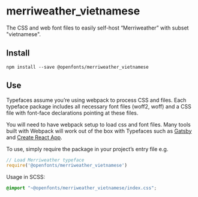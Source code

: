 
# merriweather_vietnamese

The CSS and web font files to easily self-host “Merriweather” with subset "vietnamese".

## Install

`npm install --save @openfonts/merriweather_vietnamese`

## Use

Typefaces assume you’re using webpack to process CSS and files. Each typeface
package includes all necessary font files (woff2, woff) and a CSS file with
font-face declarations pointing at these files.

You will need to have webpack setup to load css and font files. Many tools built
with Webpack will work out of the box with Typefaces such as [Gatsby](https://github.com/gatsbyjs/gatsby)
and [Create React App](https://github.com/facebookincubator/create-react-app).

To use, simply require the package in your project’s entry file e.g.

```javascript
// Load Merriweather typeface
require('@openfonts/merriweather_vietnamese')
```

Usage in SCSS:
```scss
@import "~@openfonts/merriweather_vietnamese/index.css";
```
